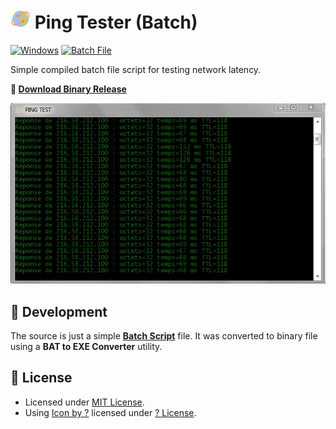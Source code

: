 # ![Icon](./icon.png?raw=true) Ping Tester (Batch)

[![Windows](https://img.shields.io/badge/Windows-blue?logo=windows)](https://github.com/topics/windows)
[![Batch File](https://img.shields.io/badge/Batchfile-blue?logo=powershell)](https://github.com/topics/batchfile)

Simple compiled batch file script for testing network latency.

**:floppy_disk: [Download Binary Release](./PingTester_Batch.exe?raw=true)**

![Screenshot](./screenshot.gif?raw=true)

## :rocket: Development
The source is just a simple **[Batch Script](https://en.wikipedia.org/wiki/Batch_file)** file.
It was converted to binary file using a **BAT to EXE Converter** utility.

## :page_facing_up: License
- Licensed under [MIT License](./LICENSE).
- Using [Icon by ?]() licensed under [? License]().